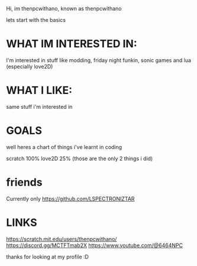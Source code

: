 Hi, im thenpcwithano, known as thenpcwithano

lets start with the basics

# WHAT IM INTERESTED IN:

I'm interested in stuff like modding, friday night funkin, sonic games and lua (especially love2D)

# WHAT I LIKE:
same stuff i'm interested in

# GOALS
well heres a chart of things i've learnt in coding

scratch 100%
love2D 25%
(those are the only 2 things i did)

# friends
Currently only https://github.com/LSPECTRONIZTAR

# LINKS

https://scratch.mit.edu/users/thenpcwithano/
https://discord.gg/MCTFTmab2X
https://www.youtube.com/@6464NPC



thanks for looking at my profile :D
<!---
thenpcwithano/thenpcwithano is a ✨ special ✨ repository because its `README.md` (this file) appears on your GitHub profile.
You can click the Preview link to take a look at your changes.
--->
